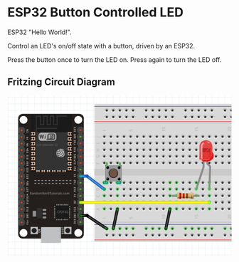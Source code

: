 # ESP32 Button Controlled LED

ESP32 "Hello World!".

Control an LED's on/off state with a button, driven by an ESP32.

Press the button once to turn the LED on. Press again to turn the LED off.

## Fritzing Circuit Diagram

![Fritzing Diagram](./fritzing_diagram.png)
